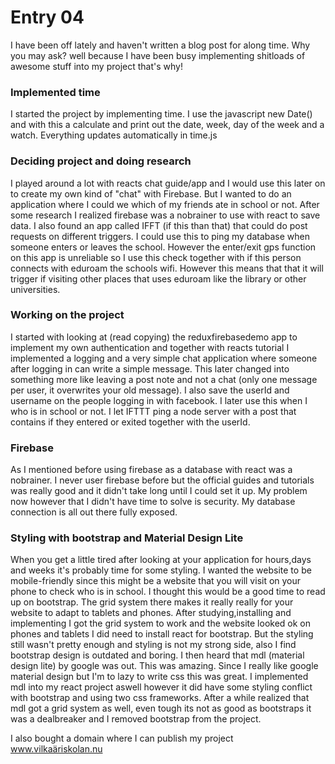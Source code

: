 # Entry 04
I have been off lately and haven't written a blog post for along time. Why you may ask? well because I have been busy implementing shitloads of awesome stuff into my project that's why!

### Implemented time
I started the project by implementing time. I use the javascript new Date() and with this a calculate and print out the date, week, day of the week and a watch. Everything updates automatically in time.js

### Deciding project and doing research
I played around a lot with reacts chat guide/app and I would use this later on to create my own kind of "chat" with Firebase. But I wanted to do an application where I could we which of my friends ate in school or not. After some research I realized firebase was a nobrainer to use with react to save data. I also found an app called IFFT (if this than that) that could do post requests on different triggers. I could use this to ping my database when someone enters or leaves the school. However the enter/exit gps function on this app is unreliable so I use this check together with if this person connects with eduroam the schools wifi. However this means that that it will trigger if visiting other places that uses eduroam like the library or other universities.

### Working on the project
I started with looking at (read copying) the reduxfirebasedemo app to implement my own authentication and together with reacts tutorial I implemented a logging and a very simple chat application where someone after logging in can write a simple message. This later changed into something more like leaving a post note and not a chat (only one message per user, it overwrites your old message). I also save the userId and username on the people logging in with facebook. I later use this when I who is in school or not. I let IFTTT ping a node server with a post that contains if they entered or exited together with the userId.

### Firebase
As I mentioned before using firebase as a database with react was a nobrainer. I never user firebase before but the official guides and tutorials was really good and it didn't take long until I could set it up. My problem now however that I didn't have time to solve is security. My database connection is all out there fully exposed.

### Styling with bootstrap and Material Design Lite
When you get a little tired after looking at your application for hours,days and weeks it's probably time for some styling. I wanted the website to be mobile-friendly since this might be a website that you will visit on your phone to check who is in school. I thought this would be a good time to read up on bootstrap. The grid system there makes it really really for your website to adapt to tablets and phones. After studying,installing and implementing I got the grid system to work and the website looked ok on phones and tablets I did need to install react for bootstrap. But the styling still wasn't pretty enough and styling is not my strong side, also I find bootstrap design is outdated and boring. I then heard that mdl (material design lite) by google was out. This was amazing. Since I really like google material design but I'm to lazy to write css this was great. I implemented mdl into my react project aswell however it did have some styling conflict with bootstrap and using two css frameworks. After a while realized that mdl got a grid system as well, even tough its not as good as bootstraps it was a dealbreaker and I removed bootstrap from the project.

I also bought a domain where I can publish my project www.vilkaäriskolan.nu
